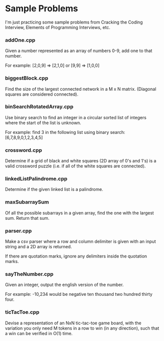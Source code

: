 # Sample Problems

I'm just practicing some sample problems from Cracking the Coding Interview, Elements of Programming Interviews, etc.

### addOne.cpp
Given a number represented as an array of numbers 0-9, add one to that number.

For example: [2,0,9] => [2,1,0] or [9,9] => [1,0,0]

### biggestBlock.cpp
Find the size of the largest connected network in a M x N matrix. (Diagonal squares are considered connected).

### binSearchRotatedArray.cpp
Use binary search to find an integer in a circular sorted list of integers where the start of the list is unknown.

For example: find 3 in the following list using binary search: [6,7,8,9,0,1,2,3,4,5]

### crossword.cpp
Determine if a grid of black and white squares (2D array of 0's and 1's) is a valid crossword puzzle (i.e. if all of the white squares are connected).

### linkedListPalindrome.cpp
Determine if the given linked list is a palindrome.

### maxSubarraySum
Of all the possible subarrays in a given array, find the one with the largest sum. Return that sum.

### parser.cpp
Make a csv parser where a row and column delimiter is given with an input string and a 2D array is returned.

If there are quotation marks, ignore any delimiters inside the quotation marks.

### sayTheNumber.cpp
Given an integer, output the english version of the number.

For example: -10,234 would be negative ten thousand two hundred thirty four.

### ticTacToe.cpp
Devise a representation of an NxN tic-tac-toe game board, with the variation you only need M tokens in a row to win (in any direction), such that a win can be verified in O(1) time.  
